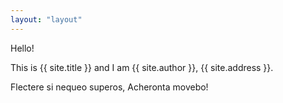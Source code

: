 ```yaml
---
layout: "layout"
---
```


Hello!

This is {{ site.title }} and I am {{ site.author }}, {{ site.address }}.

Flectere si nequeo superos, Acheronta movebo!

